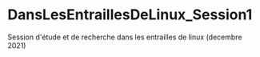 # DansLesEntraillesDeLinux_Session1
Session d'étude et de recherche dans les entrailles de linux (decembre 2021)
